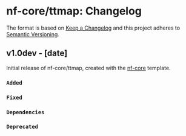 # nf-core/ttmap: Changelog

The format is based on [Keep a Changelog](https://keepachangelog.com/en/1.0.0/)
and this project adheres to [Semantic Versioning](https://semver.org/spec/v2.0.0.html).

## v1.0dev - [date]

Initial release of nf-core/ttmap, created with the [nf-core](https://nf-co.re/) template.

### `Added`

### `Fixed`

### `Dependencies`

### `Deprecated`
